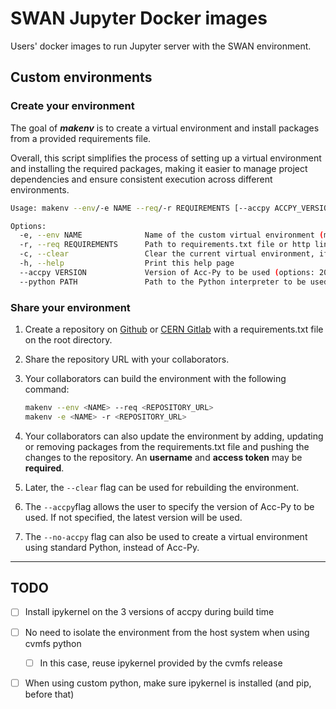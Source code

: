# SWAN Jupyter Docker images

Users' docker images to run Jupyter server with the SWAN environment.

## Custom environments

### Create your environment

The goal of ***makenv*** is to create a virtual environment and install packages from a provided requirements file.

Overall, this script simplifies the process of setting up a virtual environment and installing the required packages, making it easier to manage project dependencies and ensure consistent execution across different environments.

```bash
Usage: makenv --env/-e NAME --req/-r REQUIREMENTS [--accpy ACCPY_VERSION] [--python PATH] [--clear/-c] [--help/-h]

Options:
  -e, --env NAME              Name of the custom virtual environment (mandatory)
  -r, --req REQUIREMENTS      Path to requirements.txt file or http link for a public repository (mandatory)
  -c, --clear                 Clear the current virtual environment, if it exists
  -h, --help                  Print this help page
  --accpy VERSION             Version of Acc-Py to be used (options: 2020.11, 2021.12, 2023.06)
  --python PATH               Path to the Python interpreter to be used (default: CVMFS Python (LCG 105))
```

### Share your environment

1. Create a repository on [Github](https://github.com/new) or [CERN Gitlab](https://gitlab.cern.ch/projects/new) with a requirements.txt file on the root directory.

2. Share the repository URL with your collaborators.

3. Your collaborators can build the environment with the following command:
    ```bash
    makenv --env <NAME> --req <REPOSITORY_URL>
    makenv -e <NAME> -r <REPOSITORY_URL>
    ```

4. Your collaborators can also update the environment by adding, updating or removing packages from the requirements.txt file and pushing the changes to the repository. An **username** and **access token** may be **required**.

5. Later, the `--clear` flag can be used for rebuilding the environment.

6. The `--accpy`flag allows the user to specify the version of Acc-Py to be used. If not specified, the latest version will be used.

7. The `--no-accpy` flag can also be used to create a virtual environment using standard Python, instead of Acc-Py.

---

## TODO


- [ ] Install ipykernel on the 3 versions of accpy during build time

- [ ] No need to isolate the environment from the host system when using cvmfs python

  - [ ] In this case, reuse ipykernel provided by the cvmfs release

- [ ] When using custom python, make sure ipykernel is installed (and pip, before that)

